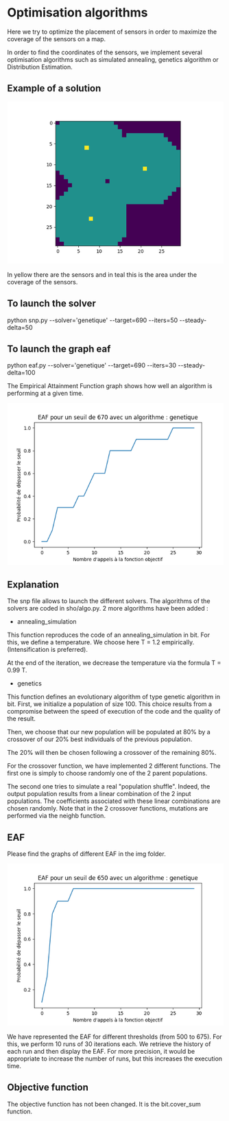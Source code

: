 # Optimisation algorithms

Here we try to optimize the placement of sensors in order to maximize the coverage of the sensors on a map.

In order to find the coordinates of the sensors, we implement several optimisation algorithms such as simulated annealing, genetics algorithm or Distribution Estimation.

## Example of a solution

 ![solver](Figure_2.png)

In yellow there are the sensors and in teal this is the area under the coverage of the sensors.

## To launch the solver

python snp.py --solver='genetique' --target=690 --iters=50 --steady-delta=50


## To launch the graph eaf



python eaf.py --solver='genetique' --target=690 --iters=30 --steady-delta=100


The Empirical Attainment Function graph shows how well an algorithm is performing at a given time.

 ![solver](img/Figure_5.png)


## Explanation 

The snp file allows to launch the different solvers.
The algorithms of the solvers are coded in sho/algo.py.
2 more algorithms have been added : 

* annealing_simulation  
  
This function reproduces the code of an annealing_simulation in bit.
For this, we define a temperature. We choose here T = 1.2 empirically. (Intensification is preferred).

At the end of the iteration, we decrease the temperature via the formula T = 0.99 T.


* genetics

This function defines an evolutionary algorithm of type genetic algorithm in bit.
First, we initialize a population of size 100. This choice results from a compromise between the speed of execution of the code and the quality of the result.

Then, we choose that our new population will be populated at 80% by a crossover of our 20% best individuals of the previous population.

The 20% will then be chosen following a crossover of the remaining 80%.

For the crossover function, we have implemented 2 different functions.
The first one is simply to choose randomly one of the 2 parent populations.

The second one tries to simulate a real "population shuffle".
Indeed, the output population results from a linear combination of the 2 input populations. The coefficients associated with these linear combinations are chosen randomly.
Note that in the 2 crossover functions, mutations are performed via the neighb function.



## EAF

Please find the graphs of different EAF in the img folder.

![alt text](img//Figure_3.png)


We have represented the EAF for different thresholds (from 500 to 675).
For this, we perform 10 runs of 30 iterations each. We retrieve the history of each run and then display the EAF. 
For more precision, it would be appropriate to increase the number of runs, but this increases the execution time.


## Objective function

The objective function has not been changed. It is the bit.cover_sum function.


